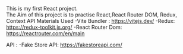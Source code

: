 This is my first React project.<br>
The Aim of this project is to practise React,React Router DOM, Redux, Context API
Materials Used
-Vite Bundler : https://vitejs.dev/
-Redux: https://redux-toolkit.js.org/
-React Router Dom: https://reactrouter.com/en/main

API : 
-Fake Store API: https://fakestoreapi.com/
